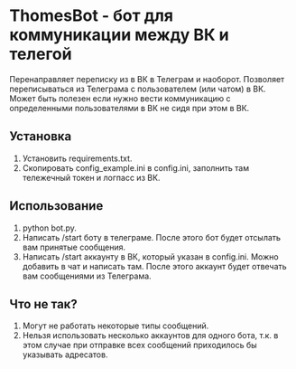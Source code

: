 ThomesBot - бот для коммуникации между ВК и телегой
===================================================

Перенаправляет переписку из в ВК в Телеграм и наоборот. Позволяет переписываться из Телеграма с пользователем (или чатом) в ВК. Может быть полезен если нужно вести коммуникацию с определенными пользователями в ВК не сидя при этом в ВК.

Установка
---------
1. Установить requirements.txt.
2. Скопировать config_example.ini в config.ini, заполнить там тележечный токен и логпасс из ВК.

Использование
-------------
1. python bot.py.
2. Написать /start боту в телеграме. После этого бот будет отсылать вам принятые сообщения.
3. Написать /start аккаунту в ВК, который указан в config.ini. Можно добавить в чат и написать там. После этого аккаунт будет отвечать вам сообщениями из Телеграма.

Что не так?
-----------
1. Могут не работать некоторые типы сообщений.
2. Нельзя использовать несколько аккаунтов для одного бота, т.к. в этом случае при отправке всех сообщений приходилось бы указывать адресатов.
